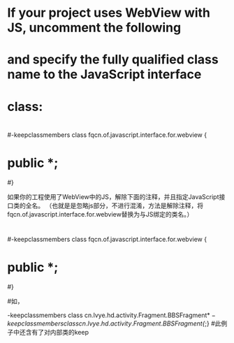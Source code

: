 # If your project uses WebView with JS, uncomment the following
# and specify the fully qualified class name to the JavaScript interface
# class:
#
#-keepclassmembers class fqcn.of.javascript.interface.for.webview {
# public *;
#}

如果你的工程使用了WebView中的JS，解除下面的注释，并且指定JavaScript接口类的全名。
（也就是是忽略js部分，不进行混淆，方法是解除注释，将fqcn.of.javascript.interface.for.webview替换为与JS绑定的类名。）
#
#-keepclassmembers class fqcn.of.javascript.interface.for.webview {
# public *;
#}

#如，

-keepclassmembers class cn.lvye.hd.activity.Fragment.BBSFragment$*
-keepclassmembers class cn.lvye.hd.activity.Fragment.BBSFragment$*{*;}
#此例子中还含有了对内部类的keep
